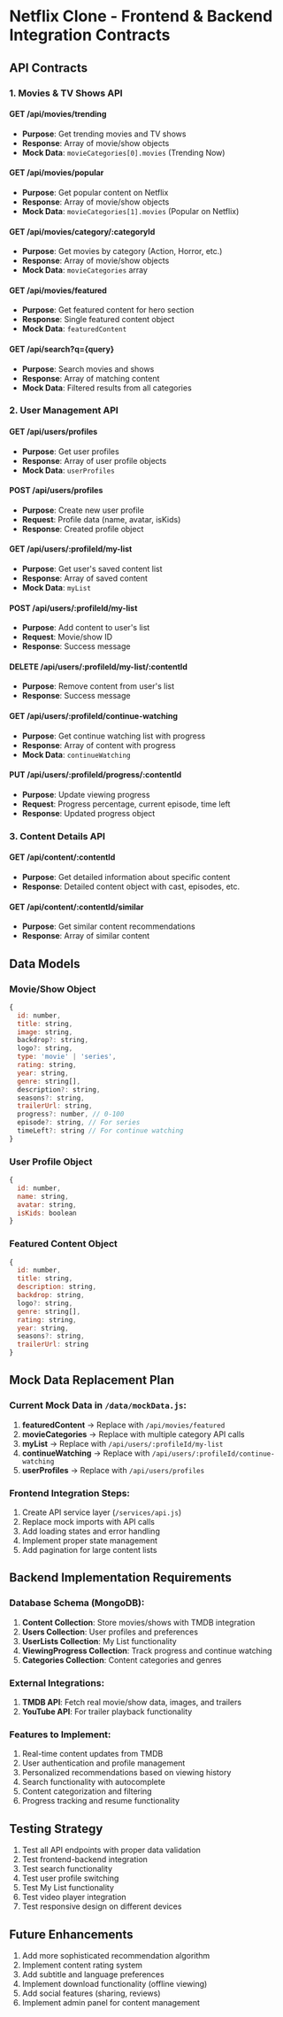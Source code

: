 # Netflix Clone - Frontend & Backend Integration Contracts

## API Contracts

### 1. Movies & TV Shows API

#### GET /api/movies/trending
- **Purpose**: Get trending movies and TV shows
- **Response**: Array of movie/show objects
- **Mock Data**: `movieCategories[0].movies` (Trending Now)

#### GET /api/movies/popular
- **Purpose**: Get popular content on Netflix
- **Response**: Array of movie/show objects
- **Mock Data**: `movieCategories[1].movies` (Popular on Netflix)

#### GET /api/movies/category/:categoryId
- **Purpose**: Get movies by category (Action, Horror, etc.)
- **Response**: Array of movie/show objects
- **Mock Data**: `movieCategories` array

#### GET /api/movies/featured
- **Purpose**: Get featured content for hero section
- **Response**: Single featured content object
- **Mock Data**: `featuredContent`

#### GET /api/search?q={query}
- **Purpose**: Search movies and shows
- **Response**: Array of matching content
- **Mock Data**: Filtered results from all categories

### 2. User Management API

#### GET /api/users/profiles
- **Purpose**: Get user profiles
- **Response**: Array of user profile objects
- **Mock Data**: `userProfiles`

#### POST /api/users/profiles
- **Purpose**: Create new user profile
- **Request**: Profile data (name, avatar, isKids)
- **Response**: Created profile object

#### GET /api/users/:profileId/my-list
- **Purpose**: Get user's saved content list
- **Response**: Array of saved content
- **Mock Data**: `myList`

#### POST /api/users/:profileId/my-list
- **Purpose**: Add content to user's list
- **Request**: Movie/show ID
- **Response**: Success message

#### DELETE /api/users/:profileId/my-list/:contentId
- **Purpose**: Remove content from user's list
- **Response**: Success message

#### GET /api/users/:profileId/continue-watching
- **Purpose**: Get continue watching list with progress
- **Response**: Array of content with progress
- **Mock Data**: `continueWatching`

#### PUT /api/users/:profileId/progress/:contentId
- **Purpose**: Update viewing progress
- **Request**: Progress percentage, current episode, time left
- **Response**: Updated progress object

### 3. Content Details API

#### GET /api/content/:contentId
- **Purpose**: Get detailed information about specific content
- **Response**: Detailed content object with cast, episodes, etc.

#### GET /api/content/:contentId/similar
- **Purpose**: Get similar content recommendations
- **Response**: Array of similar content

## Data Models

### Movie/Show Object
```javascript
{
  id: number,
  title: string,
  image: string,
  backdrop?: string,
  logo?: string,
  type: 'movie' | 'series',
  rating: string,
  year: string,
  genre: string[],
  description?: string,
  seasons?: string,
  trailerUrl: string,
  progress?: number, // 0-100
  episode?: string, // For series
  timeLeft?: string // For continue watching
}
```

### User Profile Object
```javascript
{
  id: number,
  name: string,
  avatar: string,
  isKids: boolean
}
```

### Featured Content Object
```javascript
{
  id: number,
  title: string,
  description: string,
  backdrop: string,
  logo?: string,
  genre: string[],
  rating: string,
  year: string,
  seasons?: string,
  trailerUrl: string
}
```

## Mock Data Replacement Plan

### Current Mock Data in `/data/mockData.js`:
1. **featuredContent** → Replace with `/api/movies/featured`
2. **movieCategories** → Replace with multiple category API calls
3. **myList** → Replace with `/api/users/:profileId/my-list`
4. **continueWatching** → Replace with `/api/users/:profileId/continue-watching`
5. **userProfiles** → Replace with `/api/users/profiles`

### Frontend Integration Steps:
1. Create API service layer (`/services/api.js`)
2. Replace mock imports with API calls
3. Add loading states and error handling
4. Implement proper state management
5. Add pagination for large content lists

## Backend Implementation Requirements

### Database Schema (MongoDB):
1. **Content Collection**: Store movies/shows with TMDB integration
2. **Users Collection**: User profiles and preferences
3. **UserLists Collection**: My List functionality
4. **ViewingProgress Collection**: Track progress and continue watching
5. **Categories Collection**: Content categories and genres

### External Integrations:
1. **TMDB API**: Fetch real movie/show data, images, and trailers
2. **YouTube API**: For trailer playback functionality

### Features to Implement:
1. Real-time content updates from TMDB
2. User authentication and profile management
3. Personalized recommendations based on viewing history
4. Search functionality with autocomplete
5. Content categorization and filtering
6. Progress tracking and resume functionality

## Testing Strategy
1. Test all API endpoints with proper data validation
2. Test frontend-backend integration
3. Test search functionality
4. Test user profile switching
5. Test My List functionality
6. Test video player integration
7. Test responsive design on different devices

## Future Enhancements
1. Add more sophisticated recommendation algorithm
2. Implement content rating system
3. Add subtitle and language preferences
4. Implement download functionality (offline viewing)
5. Add social features (sharing, reviews)
6. Implement admin panel for content management